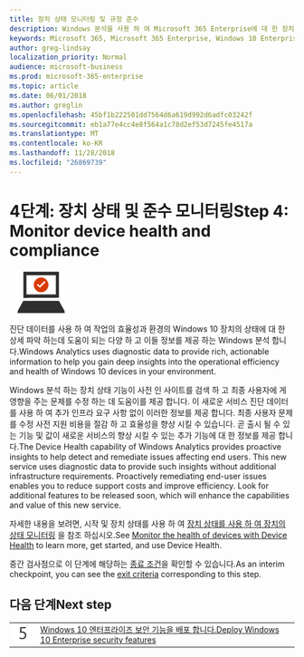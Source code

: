 ```yaml
---
title: 장치 상태 모니터링 및 규정 준수
description: Windows 분석을 사용 하 여 Microsoft 365 Enterprise에 대 한 장치 상태를 모니터링 하는 방법에 대 한 지침을 제공 합니다.
keywords: Microsoft 365, Microsoft 365 Enterprise, Windows 10 Enterprise Microsoft 365 Windows 분석 설명서
author: greg-lindsay
localization_priority: Normal
audience: microsoft-business
ms.prod: microsoft-365-enterprise
ms.topic: article
ms.date: 06/01/2018
ms.author: greglin
ms.openlocfilehash: 45bf1b222501dd7564d6a619d992d6adfc03242f
ms.sourcegitcommit: eb1a77e4cc4e8f564a1c78d2ef53d7245fe4517a
ms.translationtype: MT
ms.contentlocale: ko-KR
ms.lasthandoff: 11/28/2018
ms.locfileid: "26869739"
---
```

# <a name="step-4-monitor-device-health-and-compliance"></a><span data-ttu-id="275a0-104">4단계: 장치 상태 및 준수 모니터링</span><span class="sxs-lookup"><span data-stu-id="275a0-104">Step 4: Monitor device health and compliance</span></span>

![](./media/deploy-foundation-infrastructure/win10enterprise_icon-small.png)

<span data-ttu-id="275a0-105">진단 데이터를 사용 하 여 작업의 효율성과 환경의 Windows 10 장치의 상태에 대 한 상세 파악 하는데 도움이 되는 다양 하 고 이들 정보를 제공 하는 Windows 분석 합니다.</span><span class="sxs-lookup"><span data-stu-id="275a0-105">Windows Analytics uses diagnostic data to provide rich, actionable information to help you gain deep insights into the operational efficiency and health of Windows 10 devices in your environment.</span></span>

<span data-ttu-id="275a0-p101">Windows 분석 하는 장치 상태 기능이 사전 인 사이트를 검색 하 고 최종 사용자에 게 영향을 주는 문제를 수정 하는 데 도움이를 제공 합니다. 이 새로운 서비스 진단 데이터를 사용 하 여 추가 인프라 요구 사항 없이 이러한 정보를 제공 합니다. 최종 사용자 문제를 수정 사전 지원 비용을 절감 하 고 효율성을 향상 시킬 수 있습니다. 곧 출시 될 수 있는 기능 및 값이 새로운 서비스의 향상 시킬 수 있는 추가 기능에 대 한 정보를 제공 합니다.</span><span class="sxs-lookup"><span data-stu-id="275a0-p101">The Device Health capability of Windows Analytics provides proactive insights to help detect and remediate issues affecting end users. This new service uses diagnostic data to provide such insights without additional infrastructure requirements. Proactively remediating end-user issues enables you to reduce support costs and improve efficiency. Look for additional features to be released soon, which will enhance the capabilities and value of this new service.</span></span>

<span data-ttu-id="275a0-110">자세한 내용을 보려면, 시작 및 장치 상태를 사용 하 여 [장치 상태를 사용 하 여 장치의 상태 모니터링](https://docs.microsoft.com/windows/deployment/update/device-health-monitor) 을 참조 하십시오.</span><span class="sxs-lookup"><span data-stu-id="275a0-110">See [Monitor the health of devices with Device Health](https://docs.microsoft.com/windows/deployment/update/device-health-monitor) to learn more, get started, and use Device Health.</span></span>

<span data-ttu-id="275a0-111">중간 검사점으로 이 단계에 해당하는 [종료 조건](windows10-exit-criteria.md#crit-windows10-step4)을 확인할 수 있습니다.</span><span class="sxs-lookup"><span data-stu-id="275a0-111">As an interim checkpoint, you can see the [exit criteria](windows10-exit-criteria.md#crit-windows10-step4) corresponding to this step.</span></span>

## <a name="next-step"></a><span data-ttu-id="275a0-112">다음 단계</span><span class="sxs-lookup"><span data-stu-id="275a0-112">Next step</span></span>

|||
|:-------|:-----|
|![](./media/stepnumbers/Step5.png)| [<span data-ttu-id="275a0-113">Windows 10 엔터프라이즈 보안 기능을 배포 합니다.</span><span class="sxs-lookup"><span data-stu-id="275a0-113">Deploy Windows 10 Enterprise security features</span></span>](windows10-enable-security-features.md) |
